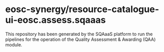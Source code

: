 # eosc-synergy/resource-catalogue-ui-eosc.assess.sqaaas
This repository has been generated by the SQAaaS platform to run the pipelines
for the operation of the
Quality Assessment & Awarding (QAA)
module.